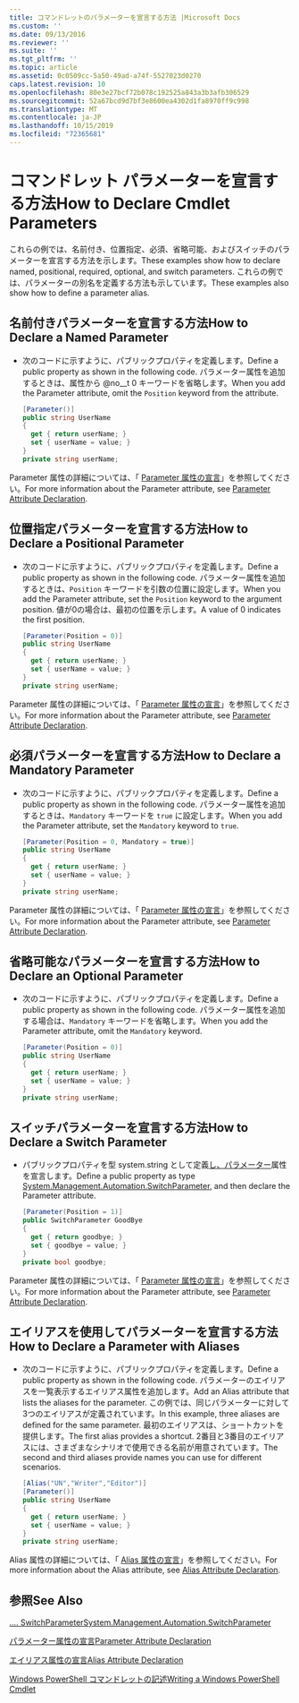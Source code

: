 ```yaml
---
title: コマンドレットのパラメーターを宣言する方法 |Microsoft Docs
ms.custom: ''
ms.date: 09/13/2016
ms.reviewer: ''
ms.suite: ''
ms.tgt_pltfrm: ''
ms.topic: article
ms.assetid: 0c0509cc-5a50-49ad-a74f-5527023d0270
caps.latest.revision: 10
ms.openlocfilehash: 80e3e27bcf72b078c192525a843a3b3afb306529
ms.sourcegitcommit: 52a67bcd9d7bf3e8600ea4302d1fa8970ff9c998
ms.translationtype: MT
ms.contentlocale: ja-JP
ms.lasthandoff: 10/15/2019
ms.locfileid: "72365681"
---
```

# <a name="how-to-declare-cmdlet-parameters"></a><span data-ttu-id="e4fe2-102">コマンドレット パラメーターを宣言する方法</span><span class="sxs-lookup"><span data-stu-id="e4fe2-102">How to Declare Cmdlet Parameters</span></span>

<span data-ttu-id="e4fe2-103">これらの例では、名前付き、位置指定、必須、省略可能、およびスイッチのパラメーターを宣言する方法を示します。</span><span class="sxs-lookup"><span data-stu-id="e4fe2-103">These examples show how to declare named, positional, required, optional, and switch parameters.</span></span> <span data-ttu-id="e4fe2-104">これらの例では、パラメーターの別名を定義する方法も示しています。</span><span class="sxs-lookup"><span data-stu-id="e4fe2-104">These examples also show how to define a parameter alias.</span></span>

## <a name="how-to-declare-a-named-parameter"></a><span data-ttu-id="e4fe2-105">名前付きパラメーターを宣言する方法</span><span class="sxs-lookup"><span data-stu-id="e4fe2-105">How to Declare a Named Parameter</span></span>

- <span data-ttu-id="e4fe2-106">次のコードに示すように、パブリックプロパティを定義します。</span><span class="sxs-lookup"><span data-stu-id="e4fe2-106">Define a public property as shown in the following code.</span></span> <span data-ttu-id="e4fe2-107">パラメーター属性を追加するときは、属性から @no__t 0 キーワードを省略します。</span><span class="sxs-lookup"><span data-stu-id="e4fe2-107">When you add the Parameter attribute, omit the `Position` keyword from the attribute.</span></span>

    ```csharp
    [Parameter()]
    public string UserName
    {
      get { return userName; }
      set { userName = value; }
    }
    private string userName;
    ```

<span data-ttu-id="e4fe2-108">Parameter 属性の詳細については、「 [Parameter 属性の宣言](./parameter-attribute-declaration.md)」を参照してください。</span><span class="sxs-lookup"><span data-stu-id="e4fe2-108">For more information about the Parameter attribute, see [Parameter Attribute Declaration](./parameter-attribute-declaration.md).</span></span>

## <a name="how-to-declare-a-positional-parameter"></a><span data-ttu-id="e4fe2-109">位置指定パラメーターを宣言する方法</span><span class="sxs-lookup"><span data-stu-id="e4fe2-109">How to Declare a Positional Parameter</span></span>

- <span data-ttu-id="e4fe2-110">次のコードに示すように、パブリックプロパティを定義します。</span><span class="sxs-lookup"><span data-stu-id="e4fe2-110">Define a public property as shown in the following code.</span></span> <span data-ttu-id="e4fe2-111">パラメーター属性を追加するときは、`Position` キーワードを引数の位置に設定します。</span><span class="sxs-lookup"><span data-stu-id="e4fe2-111">When you add the Parameter attribute, set the `Position` keyword to the argument position.</span></span> <span data-ttu-id="e4fe2-112">値が0の場合は、最初の位置を示します。</span><span class="sxs-lookup"><span data-stu-id="e4fe2-112">A value of 0 indicates the first position.</span></span>

    ```csharp
    [Parameter(Position = 0)]
    public string UserName
    {
      get { return userName; }
      set { userName = value; }
    }
    private string userName;
    ```

<span data-ttu-id="e4fe2-113">Parameter 属性の詳細については、「 [Parameter 属性の宣言](./parameter-attribute-declaration.md)」を参照してください。</span><span class="sxs-lookup"><span data-stu-id="e4fe2-113">For more information about the Parameter attribute, see [Parameter Attribute Declaration](./parameter-attribute-declaration.md).</span></span>

## <a name="how-to-declare-a-mandatory-parameter"></a><span data-ttu-id="e4fe2-114">必須パラメーターを宣言する方法</span><span class="sxs-lookup"><span data-stu-id="e4fe2-114">How to Declare a Mandatory Parameter</span></span>

- <span data-ttu-id="e4fe2-115">次のコードに示すように、パブリックプロパティを定義します。</span><span class="sxs-lookup"><span data-stu-id="e4fe2-115">Define a public property as shown in the following code.</span></span> <span data-ttu-id="e4fe2-116">パラメーター属性を追加するときは、`Mandatory` キーワードを `true` に設定します。</span><span class="sxs-lookup"><span data-stu-id="e4fe2-116">When you add the Parameter attribute, set the `Mandatory` keyword to `true`.</span></span>

    ```csharp
    [Parameter(Position = 0, Mandatory = true)]
    public string UserName
    {
      get { return userName; }
      set { userName = value; }
    }
    private string userName;
    ```

<span data-ttu-id="e4fe2-117">Parameter 属性の詳細については、「 [Parameter 属性の宣言](./parameter-attribute-declaration.md)」を参照してください。</span><span class="sxs-lookup"><span data-stu-id="e4fe2-117">For more information about the Parameter attribute, see [Parameter Attribute Declaration](./parameter-attribute-declaration.md).</span></span>

## <a name="how-to-declare-an-optional-parameter"></a><span data-ttu-id="e4fe2-118">省略可能なパラメーターを宣言する方法</span><span class="sxs-lookup"><span data-stu-id="e4fe2-118">How to Declare an Optional Parameter</span></span>

- <span data-ttu-id="e4fe2-119">次のコードに示すように、パブリックプロパティを定義します。</span><span class="sxs-lookup"><span data-stu-id="e4fe2-119">Define a public property as shown in the following code.</span></span> <span data-ttu-id="e4fe2-120">パラメーター属性を追加する場合は、`Mandatory` キーワードを省略します。</span><span class="sxs-lookup"><span data-stu-id="e4fe2-120">When you add the Parameter attribute, omit the `Mandatory` keyword.</span></span>

    ```csharp
    [Parameter(Position = 0)]
    public string UserName
    {
      get { return userName; }
      set { userName = value; }
    }
    private string userName;
    ```

## <a name="how-to-declare-a-switch-parameter"></a><span data-ttu-id="e4fe2-121">スイッチパラメーターを宣言する方法</span><span class="sxs-lookup"><span data-stu-id="e4fe2-121">How to Declare a Switch Parameter</span></span>

- <span data-ttu-id="e4fe2-122">パブリックプロパティを型 system.string として定義[し、パラメーター](/dotnet/api/System.Management.Automation.SwitchParameter)属性を宣言します。</span><span class="sxs-lookup"><span data-stu-id="e4fe2-122">Define a public property as type [System.Management.Automation.SwitchParameter](/dotnet/api/System.Management.Automation.SwitchParameter), and then declare the Parameter attribute.</span></span>

    ```csharp
    [Parameter(Position = 1)]
    public SwitchParameter GoodBye
    {
      get { return goodbye; }
      set { goodbye = value; }
    }
    private bool goodbye;
    ```

<span data-ttu-id="e4fe2-123">Parameter 属性の詳細については、「 [Parameter 属性の宣言](./parameter-attribute-declaration.md)」を参照してください。</span><span class="sxs-lookup"><span data-stu-id="e4fe2-123">For more information about the Parameter attribute, see [Parameter Attribute Declaration](./parameter-attribute-declaration.md).</span></span>

## <a name="how-to-declare-a-parameter-with-aliases"></a><span data-ttu-id="e4fe2-124">エイリアスを使用してパラメーターを宣言する方法</span><span class="sxs-lookup"><span data-stu-id="e4fe2-124">How to Declare a Parameter with Aliases</span></span>

- <span data-ttu-id="e4fe2-125">次のコードに示すように、パブリックプロパティを定義します。</span><span class="sxs-lookup"><span data-stu-id="e4fe2-125">Define a public property as shown in the following code.</span></span> <span data-ttu-id="e4fe2-126">パラメーターのエイリアスを一覧表示するエイリアス属性を追加します。</span><span class="sxs-lookup"><span data-stu-id="e4fe2-126">Add an Alias attribute that lists the aliases for the parameter.</span></span> <span data-ttu-id="e4fe2-127">この例では、同じパラメーターに対して3つのエイリアスが定義されています。</span><span class="sxs-lookup"><span data-stu-id="e4fe2-127">In this example, three aliases are defined for the same parameter.</span></span> <span data-ttu-id="e4fe2-128">最初のエイリアスは、ショートカットを提供します。</span><span class="sxs-lookup"><span data-stu-id="e4fe2-128">The first alias provides a shortcut.</span></span> <span data-ttu-id="e4fe2-129">2番目と3番目のエイリアスには、さまざまなシナリオで使用できる名前が用意されています。</span><span class="sxs-lookup"><span data-stu-id="e4fe2-129">The second and third aliases provide names you can use for different scenarios.</span></span>

    ```csharp
    [Alias("UN","Writer","Editor")]
    [Parameter()]
    public string UserName
    {
      get { return userName; }
      set { userName = value; }
    }
    private string userName;
    ```

<span data-ttu-id="e4fe2-130">Alias 属性の詳細については、「 [Alias 属性の宣言](./alias-attribute-declaration.md)」を参照してください。</span><span class="sxs-lookup"><span data-stu-id="e4fe2-130">For more information about the Alias attribute, see [Alias Attribute Declaration](./alias-attribute-declaration.md).</span></span>

## <a name="see-also"></a><span data-ttu-id="e4fe2-131">参照</span><span class="sxs-lookup"><span data-stu-id="e4fe2-131">See Also</span></span>

[<span data-ttu-id="e4fe2-132">.... SwitchParameter</span><span class="sxs-lookup"><span data-stu-id="e4fe2-132">System.Management.Automation.SwitchParameter</span></span>](/dotnet/api/System.Management.Automation.SwitchParameter)

[<span data-ttu-id="e4fe2-133">パラメーター属性の宣言</span><span class="sxs-lookup"><span data-stu-id="e4fe2-133">Parameter Attribute Declaration</span></span>](./parameter-attribute-declaration.md)

[<span data-ttu-id="e4fe2-134">エイリアス属性の宣言</span><span class="sxs-lookup"><span data-stu-id="e4fe2-134">Alias Attribute Declaration</span></span>](./alias-attribute-declaration.md)

[<span data-ttu-id="e4fe2-135">Windows PowerShell コマンドレットの記述</span><span class="sxs-lookup"><span data-stu-id="e4fe2-135">Writing a Windows PowerShell Cmdlet</span></span>](./writing-a-windows-powershell-cmdlet.md)
